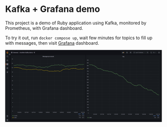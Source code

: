 # Kafka + Grafana demo

This project is a demo of Ruby application using Kafka, monitored by Prometheus, with Grafana dashboard.

To try it out, run `docker compose up`, wait few minutes for topics to fill up with messages, then visit [Grafana](http://localhost:3000/d/jwPKIsniz/kafka-exporter-overview?orgId=1&refresh=5s) dashboard.

![Screenshot](screenshot.png)

